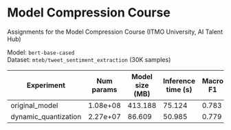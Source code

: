 # Model Compression Course
Assignments for the Model Compression Course (ITMO University, AI Talent Hub)

Model: ```bert-base-cased```  
Dataset: ```mteb/tweet_sentiment_extraction``` (30K samples)

| Experiment | Num params | Model size (MB) | Inference time (s) | Macro F1 |
|------------|------------|-----------------|--------------------|----------|
| original_model   | 1.08e+08   | 413.188         | 75.124              | 0.783   | 
| dynamic_quantization   | 2.27e+07  | 86.609         | 50.985              | 0.779   | 